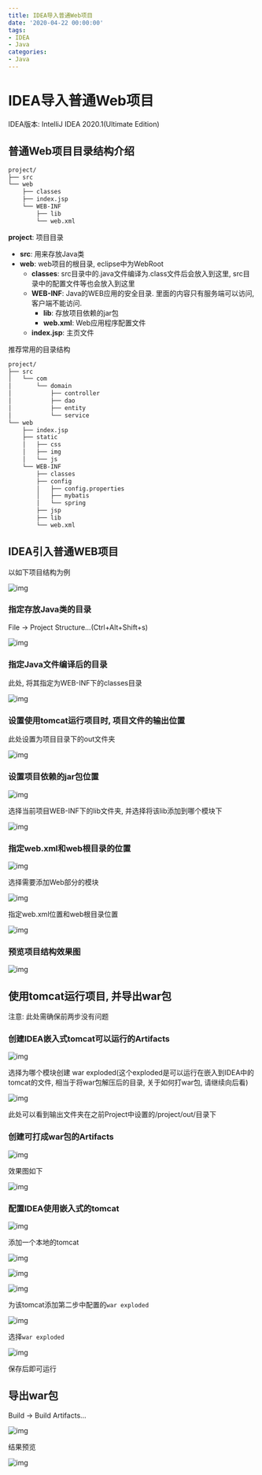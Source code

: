 ```yaml
---
title: IDEA导入普通Web项目
date: '2020-04-22 00:00:00'
tags:
- IDEA
- Java
categories:
- Java
---
```


# IDEA导入普通Web项目

IDEA版本: IntelliJ IDEA 2020.1(Ultimate Edition)

## 普通Web项目目录结构介绍

```bash
project/
├── src
└── web
    ├── classes
    ├── index.jsp
    └── WEB-INF
        ├── lib
        └── web.xml
```

**project**: 项目目录

- **src**: 用来存放Java类
- **web**: web项目的根目录, eclipse中为WebRoot
  - **classes**: src目录中的.java文件编译为.class文件后会放入到这里, src目录中的配置文件等也会放入到这里
  - **WEB-INF**: Java的WEB应用的安全目录. 里面的内容只有服务端可以访问, 客户端不能访问.
    - **lib**: 存放项目依赖的jar包
    - **web.xml**: Web应用程序配置文件
  - **index.jsp**: 主页文件

推荐常用的目录结构

```bash
project/
├── src
│   └── com
│       └── domain
│           ├── controller
│           ├── dao
│           ├── entity
│           └── service
└── web
    ├── index.jsp
    ├── static
    │   ├── css
    │   ├── img
    │   └── js
    └── WEB-INF
        ├── classes
        ├── config
        │   ├── config.properties
        │   ├── mybatis
        │   └── spring
        ├── jsp
        ├── lib
        └── web.xml
```

## IDEA引入普通WEB项目

以如下项目结构为例

![img](https://gitee.com/swang-harbin/pic-bed/raw/master/images/2021/20210222152733.png)

### 指定存放Java类的目录

File -> Project Structure...(Ctrl+Alt+Shift+s)

![img](https://gitee.com/swang-harbin/pic-bed/raw/master/images/2021/20210222152753.png)

### 指定Java文件编译后的目录

此处, 将其指定为WEB-INF下的classes目录

![img](https://gitee.com/swang-harbin/pic-bed/raw/master/images/2021/20210222152809.png)

### 设置使用tomcat运行项目时, 项目文件的输出位置

此处设置为项目目录下的out文件夹

![img](https://gitee.com/swang-harbin/pic-bed/raw/master/images/2021/20210222152859.png)

### 设置项目依赖的jar包位置

![img](https://gitee.com/swang-harbin/pic-bed/raw/master/images/2021/20210222152932.png)

选择当前项目WEB-INF下的lib文件夹, 并选择将该lib添加到哪个模块下

![img](https://gitee.com/swang-harbin/pic-bed/raw/master/images/2021/20210222152951.png)

### 指定web.xml和web根目录的位置

![img](https://gitee.com/swang-harbin/pic-bed/raw/master/images/2021/20210222153004.png)

选择需要添加Web部分的模块

![img](https://gitee.com/swang-harbin/pic-bed/raw/master/images/2021/20210222153019.png)

指定web.xml位置和web根目录位置

![img](https://gitee.com/swang-harbin/pic-bed/raw/master/images/2021/20210222153033.png)

### 预览项目结构效果图

![img](https://gitee.com/swang-harbin/pic-bed/raw/master/images/2021/20210222153047.png)

## 使用tomcat运行项目, 并导出war包

注意: 此处需确保前两步没有问题

### 创建IDEA嵌入式tomcat可以运行的Artifacts

![img](https://gitee.com/swang-harbin/pic-bed/raw/master/images/2021/20210222153104.png)

选择为哪个模块创建 war exploded(这个exploded是可以运行在嵌入到IDEA中的tomcat的文件, 相当于将war包解压后的目录, 关于如何打war包, 请继续向后看)

![img](https://gitee.com/swang-harbin/pic-bed/raw/master/images/2021/20210222153119.png)

此处可以看到输出文件夹在之前Project中设置的/project/out/目录下

### 创建可打成war包的Artifacts

![img](https://gitee.com/swang-harbin/pic-bed/raw/master/images/2021/20210222153146.png)

效果图如下

![img](https://gitee.com/swang-harbin/pic-bed/raw/master/images/2021/20210222153207.png)

### 配置IDEA使用嵌入式的tomcat

![img](https://gitee.com/swang-harbin/pic-bed/raw/master/images/2021/20210222153221.png)

添加一个本地的tomcat

![img](https://gitee.com/swang-harbin/pic-bed/raw/master/images/2021/20210222153234.png)

![img](https://gitee.com/swang-harbin/pic-bed/raw/master/images/2021/20210222153247.png)

![img](https://gitee.com/swang-harbin/pic-bed/raw/master/images/2021/20210222153301.png)

为该tomcat添加第二步中配置的`war exploded`

![img](https://gitee.com/swang-harbin/pic-bed/raw/master/images/2021/20210222153315.png)

选择`war exploded`

![img](https://gitee.com/swang-harbin/pic-bed/raw/master/images/2021/20210222153332.png)

保存后即可运行

## 导出war包

Build -> Build Artifacts...

![img](https://gitee.com/swang-harbin/pic-bed/raw/master/images/2021/20210222153350.png)

结果预览

![img](https://gitee.com/swang-harbin/pic-bed/raw/master/images/2021/20210222153404.png)
